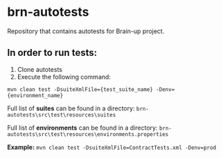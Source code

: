 # brn-autotests

Repository that contains autotests for Brain-up project.

## In order to run tests:
1. Clone autotests
2. Execute the following command:

`mvn clean test -DsuiteXmlFile={test_suite_name} -Denv={environment_name}`


Full list of **suites** can be found in a directory: `brn-autotests\src\test\resources\suites`

Full list of **environments** can be found in a directory: `brn-autotests\src\test\resources\environments.properties`

**Example:** `mvn clean test -DsuiteXmlFile=ContractTests.xml -Denv=prod`
